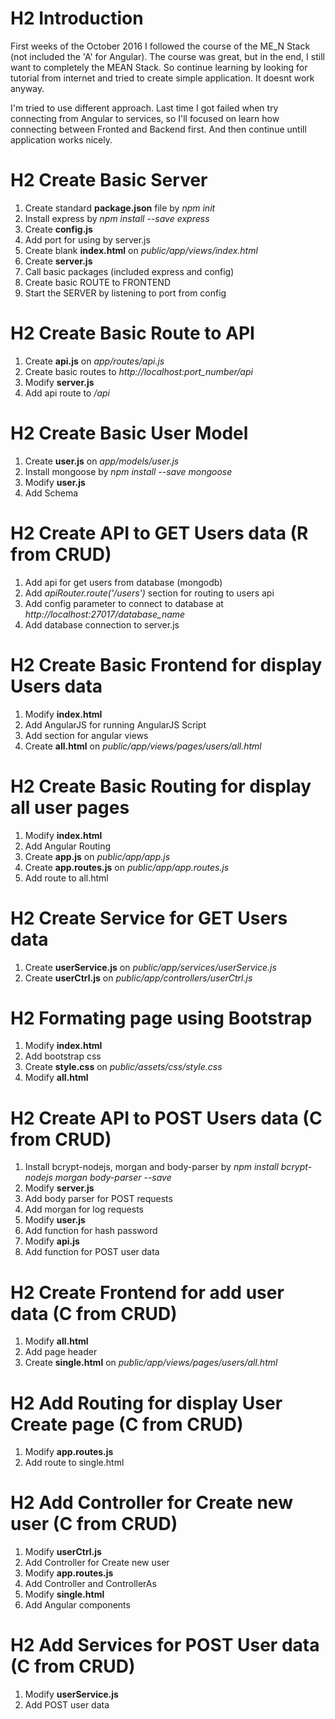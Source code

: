 # H2 Introduction
First weeks of the October 2016 I followed the course of the ME_N Stack (not included the 'A' for Angular). The course was great,
but in the end, I still want to completely the MEAN Stack. So continue learning by looking for tutorial from internet and tried
to create simple application. It doesnt work anyway. 

I'm tried to use different approach. Last time I got failed when try connecting from Angular to services, 
so I'll focused on learn how connecting between Fronted and Backend first. And then continue untill application works nicely.

# H2 Create Basic Server
1. Create standard **package.json** file by *npm init*
2. Install express by *npm install --save express* 
3. Create **config.js**
  1. Add port for using by server.js
4. Create blank **index.html** on *public/app/views/index.html*
5. Create **server.js**
  1. Call basic packages (included express and config)
  2. Create basic ROUTE to FRONTEND
  3. Start the SERVER by listening to port from config

# H2 Create Basic Route to API
1. Create **api.js** on *app/routes/api.js*
  1. Create basic routes to *http://localhost:port_number/api*
2. Modify **server.js**
  1. Add api route to */api*

# H2 Create Basic User Model
1. Create **user.js** on *app/models/user.js*
2. Install mongoose by *npm install --save mongoose*
3. Modify **user.js** 
  1. Add Schema

# H2 Create API to GET Users data (R from CRUD)
1. Add api for get users from database (mongodb)
  1. Add *apiRouter.route('/users')* section for routing to users api
2. Add config parameter to connect to database at *http://localhost:27017/database_name*
3. Add database connection to server.js

# H2 Create Basic Frontend for display Users data
1. Modify **index.html**
  1. Add AngularJS for running AngularJS Script
  2. Add section for angular views
2. Create **all.html** on *public/app/views/pages/users/all.html*

# H2 Create Basic Routing for display all user pages
1. Modify **index.html**
  1. Add Angular Routing
2. Create **app.js** on *public/app/app.js*
3. Create **app.routes.js** on *public/app/app.routes.js*
  1. Add route to all.html

# H2 Create Service for GET Users data
1. Create **userService.js** on *public/app/services/userService.js*
2. Create **userCtrl.js** on *public/app/controllers/userCtrl.js*

# H2 Formating page using Bootstrap
1. Modify **index.html**
  1. Add bootstrap css
2. Create **style.css** on *public/assets/css/style.css*
3. Modify **all.html**

# H2 Create API to POST Users data (C from CRUD)
1. Install bcrypt-nodejs, morgan and body-parser by *npm install bcrypt-nodejs morgan body-parser --save*
2. Modify **server.js**
  1. Add body parser for POST requests
  2. Add morgan for log requests
3. Modify **user.js**
  1. Add function for hash password
4. Modify **api.js**
  1. Add function for POST user data

# H2 Create Frontend for add user data (C from CRUD)
1. Modify **all.html**
  1. Add page header
2. Create **single.html** on *public/app/views/pages/users/all.html*

# H2 Add Routing for display User Create page (C from CRUD)
1. Modify **app.routes.js**
  1. Add route to single.html

# H2 Add Controller for Create new user (C from CRUD)
1. Modify **userCtrl.js**
  1. Add Controller for Create new user
2. Modify **app.routes.js**
  1. Add Controller and ControllerAs
3. Modify **single.html**
  1. Add Angular components

# H2 Add Services for POST User data (C from CRUD)
1. Modify **userService.js**
  1. Add POST user data
